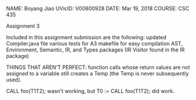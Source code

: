 NAME: Boyang Jiao
UVicID: V00800928
DATE: Mar 19, 2018
COURSE: CSC 435

Assignment 3

Included in this assignment submission are the following:
updated Compiler.java file
various tests for A3
makefile for easy compilation
AST, Environment, Semantic, IR, and Types packages
(IR Visitor found in the IR package)


THINGS THAT AREN'T PERFECT:
function calls whose return values are not assigned to a variable still creates a Temp (the Temp is never subsequently used).

CALL foo(T1T2); wasn't working, but
T0 := CALL foo(T1T2); did work.